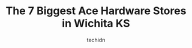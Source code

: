 ---
layout: ampstory
image: https://i0.wp.com/www.depkes.org/wp-content/uploads/2023/06/ace-hardware-0-in-wichita-ks-1685967241.jpeg?resize=640,853
author: techidn
featured: false
description: Discover the impressive array of Ace Hardware options in Wichita KS, where you can find 7 of the largest Ace Hardware establishments in the area. From renowned classics to hidden gems, Wichi
title: The 7 Biggest Ace Hardware Stores in Wichita KS
cover:
   title: The 7 Biggest Ace Hardware Stores in Wichita KS
   subtitle: Rickpate
   background: https://www.depkes.org/wp-content/uploads/2023/06/ace-hardware-0-in-wichita-ks-1685967241.jpeg

pages: 
 - layout: thirds
   top: <h1>#1 Westlake Ace Hardware</h1>
   bottom: "<p>The customer service her is amazing! If I remember correctly, Megan helped us, and she made sure we got what we needed and even helped us order something they didnt have</p>"
   background: https://www.depkes.org/wp-content/uploads/2023/06/ace-hardware-1-in-wichita-ks-1685967242.jpeg
   backgroundblur: true
 - layout: thirds
   top: <h1>#2 Westlake Ace Hardware</h1>
   bottom: "<p>8829 W Central Ave, Wichita, KS 67212, United States</p>"
   background: https://www.depkes.org/wp-content/uploads/2023/06/ace-hardware-2-in-wichita-ks-1685967242.jpeg
   cta:
      link: https://www.depkes.org/blog/the-7-biggest-ace-hardware-stores-in-wichita-ks/
      text: The 7 Biggest Ace Hardware Stores in Wichita KS
 - layout: thirds
   top: <h1>#3 Westlake Ace Hardware</h1>
   bottom: "<p>6230 E Central Ave, Wichita, KS 67208, United States</p>"
   background: https://www.depkes.org/wp-content/uploads/2023/06/ace-hardware-3-in-wichita-ks-1685967242.jpeg
   cta:
      link: https://www.depkes.org/blog/the-7-biggest-ace-hardware-stores-in-wichita-ks/
      text: The 7 Biggest Ace Hardware Stores in Wichita KS
 - layout: thirds
   top: <h1>#4 Westlake Ace Hardware</h1>
   bottom: "<p>2559 S Seneca St #10, Wichita, KS 67217, United States</p>"
   background: https://images.unsplash.com/photo-1557672172-298e090bd0f1?ixlib=rb-4.0.3&ixid=MnwxMjA3fDB8MHxwaG90by1wYWdlfHx8fGVufDB8fHx8&auto=format&fit=crop&w=640&h=853&q=80
   cta:
      link: https://www.depkes.org/blog/the-7-biggest-ace-hardware-stores-in-wichita-ks/
      text: The 7 Biggest Ace Hardware Stores in Wichita KS
 - layout: thirds
   top: <h1>#5 Indian Hills Ace Hardware</h1>
   bottom: "<p>2439 W 13th St N, Wichita, KS 67203, United States</p>"
   background: https://images.unsplash.com/photo-1574169208507-84376144848b?ixlib=rb-4.0.3&ixid=MnwxMjA3fDB8MHxwaG90by1wYWdlfHx8fGVufDB8fHx8&auto=format&fit=crop&w=640&h=853&q=80
   cta:
      link: https://www.depkes.org/blog/the-7-biggest-ace-hardware-stores-in-wichita-ks/
      text: The 7 Biggest Ace Hardware Stores in Wichita KS
 - layout: thirds
   top: <h1>#6 Williams Ace Hardware</h1>
   bottom: "<p>6230 E Central Ave, Wichita, KS 67208, United States</p>"
   background: https://images.unsplash.com/photo-1524169358666-79f22534bc6e?ixlib=rb-4.0.3&ixid=MnwxMjA3fDB8MHxwaG90by1wYWdlfHx8fGVufDB8fHx8&auto=format&fit=crop&w=640&h=853&q=80
   cta:
      link: https://www.depkes.org/blog/the-7-biggest-ace-hardware-stores-in-wichita-ks/
      text: The 7 Biggest Ace Hardware Stores in Wichita KS

 - layout: thirds
   middle: Continue reading...
   background: https://images.unsplash.com/photo-1552083974-186346191183?ixlib=rb-4.0.3&ixid=MnwxMjA3fDB8MHxwaG90by1wYWdlfHx8fGVufDB8fHx8&auto=format&fit=crop&w=640&h=853&q=80
   cta:
      link: https://www.depkes.org/blog/the-7-biggest-ace-hardware-stores-in-wichita-ks/
      text: The 7 Biggest Ace Hardware Stores in Wichita KS
      
---